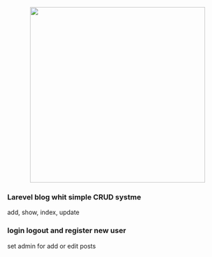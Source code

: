 <p align="center"><a href="https://laravel.com" target="_blank"><img src="https://raw.githubusercontent.com/laravel/art/master/logo-lockup/5%20SVG/2%20CMYK/1%20Full%20Color/laravel-logolockup-cmyk-red.svg" width="400"></a></p>


### Larevel blog whit simple CRUD systme <br>
add, show, index, update <br>
### login logout and register new user <br>
set admin for add or edit posts
